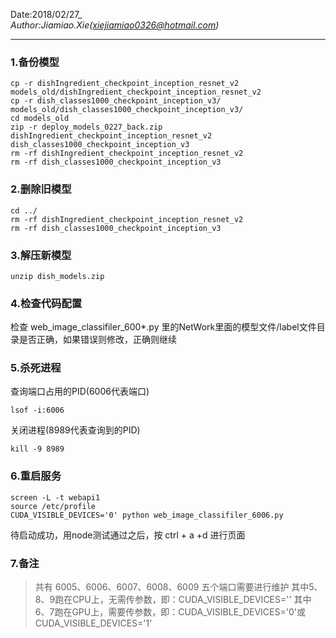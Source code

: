 

Date:2018/02/27_<br/>
_Author:Jiamiao.Xie(xiejiamiao0326@hotmail.com)_

***

### 1.备份模型
``` shell
cp -r dishIngredient_checkpoint_inception_resnet_v2 models_old/dishIngredient_checkpoint_inception_resnet_v2
cp -r dish_classes1000_checkpoint_inception_v3/ models_old/dish_classes1000_checkpoint_inception_v3/
cd models_old
zip -r deploy_models_0227_back.zip dishIngredient_checkpoint_inception_resnet_v2 dish_classes1000_checkpoint_inception_v3
rm -rf dishIngredient_checkpoint_inception_resnet_v2
rm -rf dish_classes1000_checkpoint_inception_v3
```

### 2.删除旧模型
``` shell
cd ../
rm -rf dishIngredient_checkpoint_inception_resnet_v2
rm -rf dish_classes1000_checkpoint_inception_v3
```

### 3.解压新模型
``` shell
unzip dish_models.zip
```

### 4.检查代码配置

检查 web_image_classifiler_600*.py 里的NetWork里面的模型文件/label文件目录是否正确，如果错误则修改，正确则继续

### 5.杀死进程
查询端口占用的PID(6006代表端口)
``` shell
lsof -i:6006
```
关闭进程(8989代表查询到的PID)
```shell
kill -9 8989
```

### 6.重启服务
```shell
screen -L -t webapi1
source /etc/profile
CUDA_VISIBLE_DEVICES='0' python web_image_classifiler_6006.py
```
待启动成功，用node测试通过之后，按 ctrl + a +d 进行页面


### 7.备注
> 共有 6005、6006、6007、6008、6009 五个端口需要进行维护
其中5、8、9跑在CPU上，无需传参数，即：CUDA_VISIBLE_DEVICES=''
其中6、7跑在GPU上，需要传参数，即：CUDA_VISIBLE_DEVICES='0'或CUDA_VISIBLE_DEVICES='1'